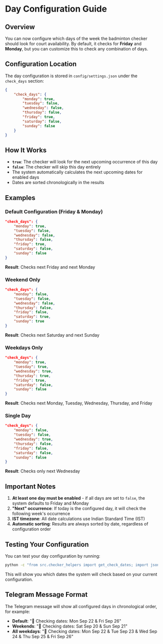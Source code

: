 # Day Configuration Guide

## Overview
You can now configure which days of the week the badminton checker should look for court availability. By default, it checks for **Friday** and **Monday**, but you can customize this to check any combination of days.

## Configuration Location
The day configuration is stored in `config/settings.json` under the `check_days` section:

```json
{
    "check_days": {
        "monday": true,
        "tuesday": false,
        "wednesday": false,
        "thursday": false,
        "friday": true,
        "saturday": false,
        "sunday": false
    }
}
```

## How It Works
- **`true`**: The checker will look for the next upcoming occurrence of this day
- **`false`**: The checker will skip this day entirely
- The system automatically calculates the next upcoming dates for enabled days
- Dates are sorted chronologically in the results

## Examples

### Default Configuration (Friday & Monday)
```json
"check_days": {
    "monday": true,
    "tuesday": false,
    "wednesday": false,
    "thursday": false,
    "friday": true,
    "saturday": false,
    "sunday": false
}
```
**Result**: Checks next Friday and next Monday

### Weekend Only
```json
"check_days": {
    "monday": false,
    "tuesday": false,
    "wednesday": false,
    "thursday": false,
    "friday": false,
    "saturday": true,
    "sunday": true
}
```
**Result**: Checks next Saturday and next Sunday

### Weekdays Only
```json
"check_days": {
    "monday": true,
    "tuesday": true,
    "wednesday": true,
    "thursday": true,
    "friday": true,
    "saturday": false,
    "sunday": false
}
```
**Result**: Checks next Monday, Tuesday, Wednesday, Thursday, and Friday

### Single Day
```json
"check_days": {
    "monday": false,
    "tuesday": false,
    "wednesday": true,
    "thursday": false,
    "friday": false,
    "saturday": false,
    "sunday": false
}
```
**Result**: Checks only next Wednesday

## Important Notes
1. **At least one day must be enabled** - if all days are set to `false`, the system defaults to Friday and Monday
2. **"Next" occurrence**: If today is the configured day, it will check the following week's occurrence
3. **IST timezone**: All date calculations use Indian Standard Time (IST)
4. **Automatic sorting**: Results are always sorted by date, regardless of configuration order

## Testing Your Configuration
You can test your day configuration by running:
```bash
python -c "from src.checker_helpers import get_check_dates; import json; print(json.dumps(get_check_dates(), indent=2))"
```

This will show you which dates the system will check based on your current configuration.

## Telegram Message Format
The Telegram message will show all configured days in chronological order, for example:
- **Default**: "📅 Checking dates: Mon Sep 22 & Fri Sep 26"  
- **Weekends**: "📅 Checking dates: Sat Sep 20 & Sun Sep 21"
- **All weekdays**: "📅 Checking dates: Mon Sep 22 & Tue Sep 23 & Wed Sep 24 & Thu Sep 25 & Fri Sep 26"